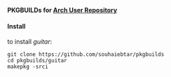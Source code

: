 **PKGBUILDs for [Arch User Repository](https://aur.archlinux.org/)**

#### Install

to install *guitar*:
```SHELL
git clone https://github.com/souhaiebtar/pkgbuilds
cd pkgbuilds/guitar
makepkg -srci
```

